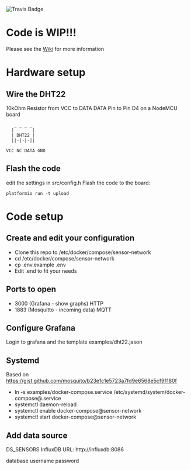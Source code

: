 ![Travis Badge](https://travis-ci.org/fujexo/sensor-network.svg?branch=master)

# Code is WIP!!!

Please see the [Wiki](https://github.com/fujexo/sensor-network/wiki) for more information


# Hardware setup
## Wire the DHT22
10kOhm Resistor from VCC to DATA
DATA Pin to Pin D4 on a NodeMCU board

```
   _ _ _ _
  |       |
  | DHT22 |
  ||-|-|-||

VCC NC DATA GND
```

## Flash the code 

edit the settings in src/config.h
Flash the code to the board:
```
platformio run -t upload
```

# Code setup
## Create and edit your configuration
* Clone this repo to /etc/docker/compose/sensor-network
* cd /etc/docker/compose/sensor-network
* cp .env.example .env
* Edit .end to fit your needs

## Ports to open

* 3000 (Grafana - show graphs) HTTP
* 1883 (Mosquitto - incoming data) MQTT


## Configure Grafana

Login to grafana and the template examples/dht22.jason


## Systemd
Based on https://gist.github.com/mosquito/b23e1c1e5723a7fd9e6568e5cf91180f

* ln -s examples/docker-compose.service /etc/systemd/system/docker-compose@.service
* systemctl daemon-reload 
* systemctl enable docker-compose@sensor-network
* systemctl start docker-compose@sensor-network

## Add data source
DS_SENSORS
InfluxDB
URL: http://influxdb:8086

database
username
password
